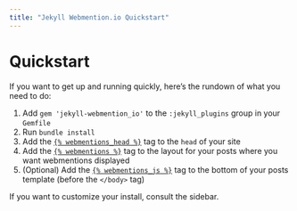 ```yaml
---
title: "Jekyll Webmention.io Quickstart"
---
```


# Quickstart

If you want to get up and running quickly, here’s the rundown of what you need to do:

1. Add `gem 'jekyll-webmention_io'` to the `:jekyll_plugins` group in your `Gemfile`
2. Run `bundle install`
3. Add the [`{% webmentions_head %}`](/aarongustafson/jekyll-webmention_io/wiki/webmentions_head) tag to the `head` of your site
4. Add the [`{% webmentions %}`](/aarongustafson/jekyll-webmention_io/wiki/webmentions) tag to the layout for your posts where you want webmentions displayed
5. (Optional) Add the [`{% webmentions_js %}`](/aarongustafson/jekyll-webmention_io/wiki/JavaScript-Enhancements) tag to the bottom of your posts template (before the `</body>` tag)

If you want to customize your install, consult the sidebar.